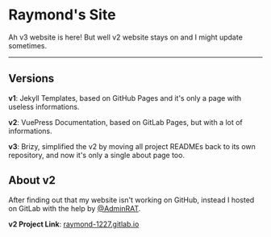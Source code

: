 # Raymond's Site

Ah v3 website is here! But well v2 website stays on and I might update sometimes.

---

## Versions

**v1**: Jekyll Templates, based on GitHub Pages and it's only a page with useless informations.

**v2**: VuePress Documentation, based on GitLab Pages, but with a lot of informations.

**v3**: Brizy, simplified the v2 by moving all project READMEs back to its own repository, and now it's only a single about page too.


## About v2

After finding out that my website isn't working on GitHub, instead I hosted on GitLab with the help by [@AdminRAT](https://github.com/AdminRAT).

**v2 Project Link**: [raymond-1227.gitlab.io](https://gitlab.com/raymond-1227/raymond-1227.gitlab.io)
